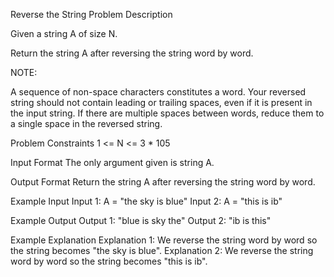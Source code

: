 Reverse the String
Problem Description

Given a string A of size N.

Return the string A after reversing the string word by word.

NOTE:

A sequence of non-space characters constitutes a word.
Your reversed string should not contain leading or trailing spaces, even if it is present in the input string.
If there are multiple spaces between words, reduce them to a single space in the reversed string.


Problem Constraints
1 <= N <= 3 * 105



Input Format
The only argument given is string A.



Output Format
Return the string A after reversing the string word by word.



Example Input
Input 1:
    A = "the sky is blue"
Input 2:
    A = "this is ib"  


Example Output
Output 1:
    "blue is sky the"
Output 2:
    "ib is this"    


Example Explanation
Explanation 1:
    We reverse the string word by word so the string becomes "the sky is blue".
Explanation 2:
    We reverse the string word by word so the string becomes "this is ib".